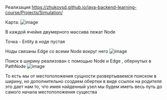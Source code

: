 Реализация https://zhukovsd.github.io/java-backend-learning-course/Projects/Simulation/

Карта: 
![image](https://github.com/phello57/2-Pet-Project-Simulation/assets/103268341/0439ee85-7f1d-428e-9f8b-1b8c44211550)

В каждой ячейке двумерного массива лежат Node

Точка - Entity в ноде пустая

Ноды связаны Edge со всеми Node вокруг него
![image](https://github.com/phello57/2-Pet-Project-Simulation/assets/103268341/2cf1ffde-234a-471a-bc2a-f025528c908e)


Поиск в ширину реализован с помощью Node и Edge , обернутых в PathNode
![image](https://github.com/phello57/2-Pet-Project-Simulation/assets/103268341/fc6b7b48-dbe1-405d-9ccd-c33b87060cda)

То есть мы от местоположения сущности развертываемся поиском в ширину, но дополнительно создаем обертки в виде ссылок на родителя
это дает нам то, что имея найденный узел мы будем иметь весь путь до самого начала местоположения существа




